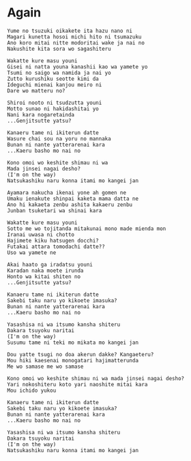 Again
=====

    Yume no tsuzuki oikakete ita hazu nano ni
    Magari kunetta hosoi michi hito ni tsumazuku
    Ano koro mitai nitte modoritai wake ja nai no
    Nakushite kita sora wo sagashiteru

    Wakatte kure masu youni
    Gisei ni natta youna kanashii kao wa yamete yo
    Tsumi no saigo wa namida ja nai yo
    Zutto kurushiku seotte kimi da
    Ideguchi mienai kanjou meiro ni
    Dare wo matteru no?

    Shiroi nooto ni tsudzutta youni
    Motto sunao ni hakidashitai yo
    Nani kara nogaretainda
    ...Genjitsutte yatsu?

    Kanaeru tame ni ikiterun datte
    Wasure chai sou na yoru no mannaka
    Bunan ni nante yatterarenai kara
    ...Kaeru basho mo nai no

    Kono omoi wo keshite shimau ni wa
    Mada jinsei nagai desho?
    (I'm on the way)
    Natsukashiku naru konna itami mo kangei jan

    Ayamara nakucha ikenai yone ah gomen ne
    Umaku ienakute shinpai kaketa mama datta ne
    Ano hi kakaeta zenbu ashita kakaeru zenbu
    Junban tsuketari wa shinai kara

    Wakatte kure masu youni
    Sotto me wo tojitanda mitakunai mono made mienda mon
    Iranai uwasa ni chotto
    Hajimete kiku hatsugen docchi?
    Futakai attara tomodachi datte??
    Uso wa yamete ne

    Akai haato ga iradatsu youni
    Karadan naka moete irunda
    Honto wa kitai shiten no
    ...Genjitsutte yatsu?

    Kanaeru tame ni ikiterun datte
    Sakebi taku naru yo kikoete imasuka?
    Bunan ni nante yatterarenai kara
    ...Kaeru basho mo nai no

    Yasashisa ni wa itsumo kansha shiteru
    Dakara tsuyoku naritai
    (I'm on the way)
    Susumu tame ni teki mo mikata mo kangei jan

    Dou yatte tsugi no doa akerun dakke? Kangaeteru?
    Mou hiki kaesenai monogatari hajimatterunda
    Me wo samase me wo samase

    Kono omoi wo keshite shimau ni wa mada jinsei nagai desho?
    Yari nokoshiteru koto yari naoshite mitai kara
    Mou ichido yukou

    Kanaeru tame ni ikiterun datte
    Sakebi taku naru yo kikoete imasuka?
    Bunan ni nante yatterarenai kara
    ...Kaeru basho mo nai no

    Yasashisa ni wa itsumo kansha shiteru
    Dakara tsuyoku naritai
    (I'm on the way)
    Natsukashiku naru konna itami mo kangei jan
